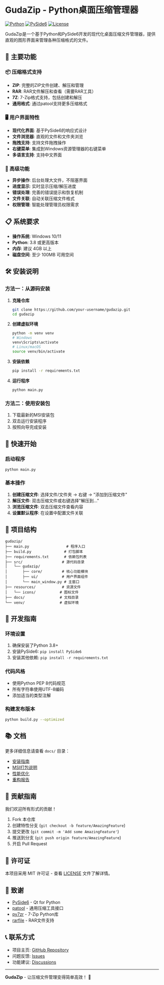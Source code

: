 # GudaZip - Python桌面压缩管理器

[![Python](https://img.shields.io/badge/Python-3.8+-blue.svg)](https://www.python.org/)
[![PySide6](https://img.shields.io/badge/PySide6-6.5+-green.svg)](https://doc.qt.io/qtforpython/)
[![License](https://img.shields.io/badge/License-MIT-yellow.svg)](LICENSE)

GudaZip是一个基于Python和PySide6开发的现代化桌面压缩文件管理器，提供直观的图形界面来管理各种压缩格式的文件。

## 🚀 主要功能

### 📦 压缩格式支持
- **ZIP**: 完整的ZIP文件创建、解压和管理
- **RAR**: RAR文件解压和查看（需要RAR工具）
- **7Z**: 7-Zip格式支持，包括创建和解压
- **通用格式**: 通过patool支持更多压缩格式

### 🖥️ 用户界面特性
- **现代化界面**: 基于PySide6的响应式设计
- **文件浏览器**: 直观的文件和文件夹浏览
- **拖拽支持**: 支持文件拖拽操作
- **右键菜单**: 集成到Windows资源管理器的右键菜单
- **多语言支持**: 支持中文界面

### 🔧 高级功能
- **异步操作**: 后台处理大文件，不阻塞界面
- **进度显示**: 实时显示压缩/解压进度
- **错误处理**: 完善的错误提示和恢复机制
- **文件关联**: 自动关联压缩文件格式
- **权限管理**: 智能处理管理员权限需求

## 📋 系统要求

- **操作系统**: Windows 10/11
- **Python**: 3.8 或更高版本
- **内存**: 建议 4GB 以上
- **磁盘空间**: 至少 100MB 可用空间

## 🛠️ 安装说明

### 方法一：从源码安装

1. **克隆仓库**
   ```bash
   git clone https://github.com/your-username/gudazip.git
   cd gudazip
   ```

2. **创建虚拟环境**
   ```bash
   python -m venv venv
   # Windows
   venv\Scripts\activate
   # Linux/macOS
   source venv/bin/activate
   ```

3. **安装依赖**
   ```bash
   pip install -r requirements.txt
   ```

4. **运行程序**
   ```bash
   python main.py
   ```

### 方法二：使用安装包

1. 下载最新的MSI安装包
2. 双击运行安装程序
3. 按照向导完成安装

## 🚀 快速开始

### 启动程序
```bash
python main.py
```

### 基本操作
1. **创建压缩文件**: 选择文件/文件夹 → 右键 → "添加到压缩文件"
2. **解压文件**: 双击压缩文件或右键选择"解压到..."
3. **浏览压缩文件**: 双击压缩文件查看内容
4. **设置默认程序**: 在设置中配置文件关联

## 📁 项目结构

```
gudazip/
├── main.py                 # 程序入口
├── build.py               # 打包脚本
├── requirements.txt       # 依赖包列表
├── src/                  # 源代码目录
│   └── gudazip/
│       ├── core/         # 核心功能模块
│       ├── ui/           # 用户界面组件
│       └── main_window.py # 主窗口
├── resources/            # 资源文件
│   └── icons/           # 图标文件
├── docs/                # 文档目录
└── venv/                # 虚拟环境
```

## 🔧 开发指南

### 环境设置
1. 确保安装了Python 3.8+
2. 安装PySide6: `pip install PySide6`
3. 安装其他依赖: `pip install -r requirements.txt`

### 代码风格
- 使用Python PEP 8代码规范
- 所有字符串使用UTF-8编码
- 添加适当的类型注解

### 构建发布版本
```bash
python build.py --optimized
```

## 📚 文档

更多详细信息请查看 `docs/` 目录：

- [安装指南](docs/安装PyWin32指南.md)
- [MSI打包说明](docs/MSI打包PyWin32问题解决方案.md)
- [性能优化](docs/第三阶段性能优化-3.1-异步文件操作.md)
- [重构报告](docs/REFACTORING_SUMMARY.md)

## 🤝 贡献指南

我们欢迎所有形式的贡献！

1. Fork 本仓库
2. 创建特性分支 (`git checkout -b feature/AmazingFeature`)
3. 提交更改 (`git commit -m 'Add some AmazingFeature'`)
4. 推送到分支 (`git push origin feature/AmazingFeature`)
5. 开启 Pull Request

## 📄 许可证

本项目采用 MIT 许可证 - 查看 [LICENSE](LICENSE) 文件了解详情。

## 🙏 致谢

- [PySide6](https://doc.qt.io/qtforpython/) - Qt for Python
- [patool](https://wummel.github.io/patool/) - 通用压缩工具接口
- [py7zr](https://github.com/miurahr/py7zr) - 7-Zip Python库
- [rarfile](https://github.com/markokr/rarfile) - RAR文件支持

## 📞 联系方式

- 项目主页: [GitHub Repository](https://github.com/your-username/gudazip)
- 问题反馈: [Issues](https://github.com/your-username/gudazip/issues)
- 功能建议: [Discussions](https://github.com/your-username/gudazip/discussions)

---

**GudaZip** - 让压缩文件管理变得简单高效！ 🎉 